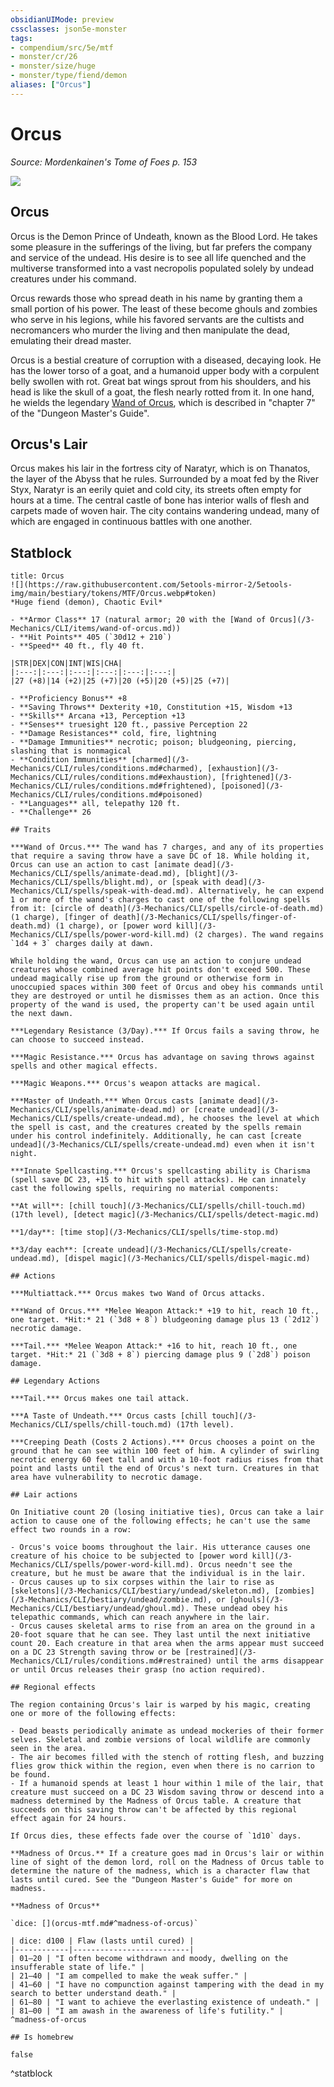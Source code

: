 ```yaml
---
obsidianUIMode: preview
cssclasses: json5e-monster
tags:
- compendium/src/5e/mtf
- monster/cr/26
- monster/size/huge
- monster/type/fiend/demon
aliases: ["Orcus"]
---
```

# Orcus
*Source: Mordenkainen's Tome of Foes p. 153*  

![](https://raw.githubusercontent.com/5etools-mirror-2/5etools-img/main/bestiary/MTF/Orcus.webp#right)  
## Orcus

Orcus is the Demon Prince of Undeath, known as the Blood Lord. He takes some pleasure in the sufferings of the living, but far prefers the company and service of the undead. His desire is to see all life quenched and the multiverse transformed into a vast necropolis populated solely by undead creatures under his command.

Orcus rewards those who spread death in his name by granting them a small portion of his power. The least of these become ghouls and zombies who serve in his legions, while his favored servants are the cultists and necromancers who murder the living and then manipulate the dead, emulating their dread master.

Orcus is a bestial creature of corruption with a diseased, decaying look. He has the lower torso of a goat, and a humanoid upper body with a corpulent belly swollen with rot. Great bat wings sprout from his shoulders, and his head is like the skull of a goat, the flesh nearly rotted from it. In one hand, he wields the legendary [Wand of Orcus](/3-Mechanics/CLI/items/wand-of-orcus.md), which is described in "chapter 7" of the "Dungeon Master's Guide".

## Orcus's Lair

Orcus makes his lair in the fortress city of Naratyr, which is on Thanatos, the layer of the Abyss that he rules. Surrounded by a moat fed by the River Styx, Naratyr is an eerily quiet and cold city, its streets often empty for hours at a time. The central castle of bone has interior walls of flesh and carpets made of woven hair. The city contains wandering undead, many of which are engaged in continuous battles with one another.


## Statblock

```ad-statblock
title: Orcus
![](https://raw.githubusercontent.com/5etools-mirror-2/5etools-img/main/bestiary/tokens/MTF/Orcus.webp#token)
*Huge fiend (demon), Chaotic Evil*

- **Armor Class** 17 (natural armor; 20 with the [Wand of Orcus](/3-Mechanics/CLI/items/wand-of-orcus.md))
- **Hit Points** 405 (`30d12 + 210`) 
- **Speed** 40 ft., fly 40 ft.

|STR|DEX|CON|INT|WIS|CHA|
|:---:|:---:|:---:|:---:|:---:|:---:|
|27 (+8)|14 (+2)|25 (+7)|20 (+5)|20 (+5)|25 (+7)|

- **Proficiency Bonus** +8
- **Saving Throws** Dexterity +10, Constitution +15, Wisdom +13
- **Skills** Arcana +13, Perception +13
- **Senses** truesight 120 ft., passive Perception 22
- **Damage Resistances** cold, fire, lightning
- **Damage Immunities** necrotic; poison; bludgeoning, piercing, slashing that is nonmagical
- **Condition Immunities** [charmed](/3-Mechanics/CLI/rules/conditions.md#charmed), [exhaustion](/3-Mechanics/CLI/rules/conditions.md#exhaustion), [frightened](/3-Mechanics/CLI/rules/conditions.md#frightened), [poisoned](/3-Mechanics/CLI/rules/conditions.md#poisoned)
- **Languages** all, telepathy 120 ft.
- **Challenge** 26

## Traits

***Wand of Orcus.*** The wand has 7 charges, and any of its properties that require a saving throw have a save DC of 18. While holding it, Orcus can use an action to cast [animate dead](/3-Mechanics/CLI/spells/animate-dead.md), [blight](/3-Mechanics/CLI/spells/blight.md), or [speak with dead](/3-Mechanics/CLI/spells/speak-with-dead.md). Alternatively, he can expend 1 or more of the wand's charges to cast one of the following spells from it: [circle of death](/3-Mechanics/CLI/spells/circle-of-death.md) (1 charge), [finger of death](/3-Mechanics/CLI/spells/finger-of-death.md) (1 charge), or [power word kill](/3-Mechanics/CLI/spells/power-word-kill.md) (2 charges). The wand regains `1d4 + 3` charges daily at dawn.

While holding the wand, Orcus can use an action to conjure undead creatures whose combined average hit points don't exceed 500. These undead magically rise up from the ground or otherwise form in unoccupied spaces within 300 feet of Orcus and obey his commands until they are destroyed or until he dismisses them as an action. Once this property of the wand is used, the property can't be used again until the next dawn.

***Legendary Resistance (3/Day).*** If Orcus fails a saving throw, he can choose to succeed instead.

***Magic Resistance.*** Orcus has advantage on saving throws against spells and other magical effects.

***Magic Weapons.*** Orcus's weapon attacks are magical.

***Master of Undeath.*** When Orcus casts [animate dead](/3-Mechanics/CLI/spells/animate-dead.md) or [create undead](/3-Mechanics/CLI/spells/create-undead.md), he chooses the level at which the spell is cast, and the creatures created by the spells remain under his control indefinitely. Additionally, he can cast [create undead](/3-Mechanics/CLI/spells/create-undead.md) even when it isn't night.

***Innate Spellcasting.*** Orcus's spellcasting ability is Charisma (spell save DC 23, +15 to hit with spell attacks). He can innately cast the following spells, requiring no material components:

**At will**: [chill touch](/3-Mechanics/CLI/spells/chill-touch.md) (17th level), [detect magic](/3-Mechanics/CLI/spells/detect-magic.md)

**1/day**: [time stop](/3-Mechanics/CLI/spells/time-stop.md)

**3/day each**: [create undead](/3-Mechanics/CLI/spells/create-undead.md), [dispel magic](/3-Mechanics/CLI/spells/dispel-magic.md)

## Actions

***Multiattack.*** Orcus makes two Wand of Orcus attacks.

***Wand of Orcus.*** *Melee Weapon Attack:* +19 to hit, reach 10 ft., one target. *Hit:* 21 (`3d8 + 8`) bludgeoning damage plus 13 (`2d12`) necrotic damage.

***Tail.*** *Melee Weapon Attack:* +16 to hit, reach 10 ft., one target. *Hit:* 21 (`3d8 + 8`) piercing damage plus 9 (`2d8`) poison damage.

## Legendary Actions

***Tail.*** Orcus makes one tail attack.

***A Taste of Undeath.*** Orcus casts [chill touch](/3-Mechanics/CLI/spells/chill-touch.md) (17th level).

***Creeping Death (Costs 2 Actions).*** Orcus chooses a point on the ground that he can see within 100 feet of him. A cylinder of swirling necrotic energy 60 feet tall and with a 10-foot radius rises from that point and lasts until the end of Orcus's next turn. Creatures in that area have vulnerability to necrotic damage.

## Lair actions

On Initiative count 20 (losing initiative ties), Orcus can take a lair action to cause one of the following effects; he can't use the same effect two rounds in a row:

- Orcus's voice booms throughout the lair. His utterance causes one creature of his choice to be subjected to [power word kill](/3-Mechanics/CLI/spells/power-word-kill.md). Orcus needn't see the creature, but he must be aware that the individual is in the lair.  
- Orcus causes up to six corpses within the lair to rise as [skeletons](/3-Mechanics/CLI/bestiary/undead/skeleton.md), [zombies](/3-Mechanics/CLI/bestiary/undead/zombie.md), or [ghouls](/3-Mechanics/CLI/bestiary/undead/ghoul.md). These undead obey his telepathic commands, which can reach anywhere in the lair.  
- Orcus causes skeletal arms to rise from an area on the ground in a 20-foot square that he can see. They last until the next initiative count 20. Each creature in that area when the arms appear must succeed on a DC 23 Strength saving throw or be [restrained](/3-Mechanics/CLI/rules/conditions.md#restrained) until the arms disappear or until Orcus releases their grasp (no action required).  

## Regional effects

The region containing Orcus's lair is warped by his magic, creating one or more of the following effects:

- Dead beasts periodically animate as undead mockeries of their former selves. Skeletal and zombie versions of local wildlife are commonly seen in the area.  
- The air becomes filled with the stench of rotting flesh, and buzzing flies grow thick within the region, even when there is no carrion to be found.  
- If a humanoid spends at least 1 hour within 1 mile of the lair, that creature must succeed on a DC 23 Wisdom saving throw or descend into a madness determined by the Madness of Orcus table. A creature that succeeds on this saving throw can't be affected by this regional effect again for 24 hours.  

If Orcus dies, these effects fade over the course of `1d10` days.

**Madness of Orcus.** If a creature goes mad in Orcus's lair or within line of sight of the demon lord, roll on the Madness of Orcus table to determine the nature of the madness, which is a character flaw that lasts until cured. See the "Dungeon Master's Guide" for more on madness.

**Madness of Orcus**

`dice: [](orcus-mtf.md#^madness-of-orcus)`

| dice: d100 | Flaw (lasts until cured) |
|------------|--------------------------|
| 01–20 | "I often become withdrawn and moody, dwelling on the insufferable state of life." |
| 21–40 | "I am compelled to make the weak suffer." |
| 41–60 | "I have no compunction against tampering with the dead in my search to better understand death." |
| 61–80 | "I want to achieve the everlasting existence of undeath." |
| 81–00 | "I am awash in the awareness of life's futility." |
^madness-of-orcus

## Is homebrew

false
```
^statblock
